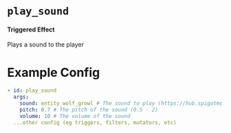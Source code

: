 # `play_sound`
#### Triggered Effect

Plays a sound to the player

# Example Config
```yaml
- id: play_sound
  args:
    sound: entity_wolf_growl # The sound to play (https://hub.spigotmc.org/javadocs/bukkit/org/bukkit/Sound.html)
    pitch: 0.7 # The pitch of the sound (0.5 - 2)
    volume: 10 # The volume of the sound
  ...other config (eg triggers, filters, mutators, etc)
```